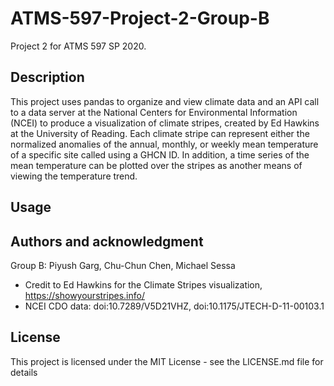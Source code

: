 # ATMS-597-Project-2-Group-B

Project 2 for ATMS 597 SP 2020.

## Description 
This project uses pandas to organize and view climate data and an API call to a data server at the National Centers for Environmental Information (NCEI) to produce a visualization of climate stripes, created by Ed Hawkins at the University of Reading. Each climate stripe can represent either the normalized anomalies of the annual, monthly, or weekly mean temperature of a specific site called using a GHCN ID. In addition, a time series of the mean temperature can be plotted over the stripes as another means of viewing the temperature trend.

## Usage


## Authors and acknowledgment
Group B: Piyush Garg, Chu-Chun Chen, Michael Sessa
* Credit to Ed Hawkins for the Climate Stripes visualization, https://showyourstripes.info/
* NCEI CDO data: doi:10.7289/V5D21VHZ, doi:10.1175/JTECH-D-11-00103.1

## License
This project is licensed under the MIT License - see the LICENSE.md file for details
